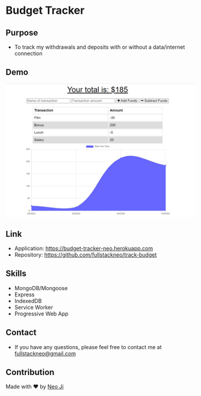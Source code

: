 # Budget Tracker

## Purpose

- To track my withdrawals and deposits with or without a data/internet connection

## Demo

![image](https://github.com/fullstackneo/track-budget/blob/main/public/assets/screenshots/screenshot.jpg)

## Link

- Application: https://budget-tracker-neo.herokuapp.com
- Repository: https://github.com/fullstackneo/track-budget

## Skills

- MongoDB/Mongoose
- Express
- IndexedDB
- Service Worker
- Progressive Web App

## Contact

- If you have any questions, please feel free to contact me at fullstackneo@gmail.com

## Contribution

Made with ❤️ by [Neo Ji](https://github.com/fullstackneo)
